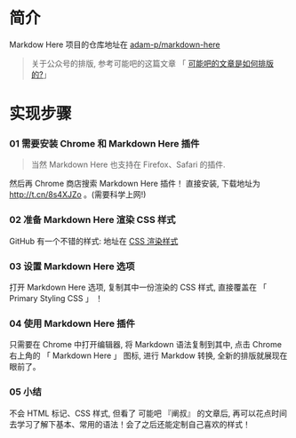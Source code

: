 # 简介
Markdow Here 项目的仓库地址在 [adam-p/markdown-here](https://github.com/adam-p/markdown-here)
>关于公众号的排版, 参考可能吧的这篇文章 「  [可能吧的文章是如何排版的?](https://mp.weixin.qq.com/s/O_f0Mg8Js3UWYPPI0DsvyQ)」

# 实现步骤

### 01 需要安装 Chrome 和 Markdown Here 插件
> 当然 Markdown Here 也支持在 Firefox、Safari 的插件.

然后再 Chrome 商店搜索 Markdown Here 插件！ 直接安装, 下载地址为 http://t.cn/8s4XJZo 。(需要科学上网!)

### 02 准备 Markdown  Here 渲染 CSS 样式
GitHub 有一个不错的样式: 地址在 [CSS 渲染样式 ](https://github.com/veganshe/CodeBlock/tree/master/Markdown-here)

### 03 设置 Markdown Here 选项
打开 Markdown Here 选项, 复制其中一份渲染的 CSS 样式, 直接覆盖在 「 Primary Styling CSS 」 ！

### 04 使用 Markdown Here 插件
只需要在 Chrome 中打开编辑器, 将 Markdown 语法复制到其中, 点击 Chrome 右上角的 「 Markdown Here 」 图标, 进行 Markdow 转换, 全新的排版就展现在眼前了。

### 05 小结
不会 HTML 标记、CSS 样式, 但看了 可能吧 『阐叔』 的文章后, 再可以花点时间去学习了解下基本、常用的语法！会了之后还能定制自己喜欢的样式！
